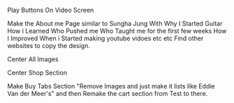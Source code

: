 Play Buttons On Video Screen

Make the About me Page similar to Sungha Jung 
With Why I Started Guitar
How i Learned
Who Pushed me 
Who Taught me for the first few weeks 
How I Improved
When i Started making youtube vidoes
 etc etc
 Find other websites to copy the design.

Center All Images 

Center Shop Section

Make Buy Tabs Section "Remove Images and just make it lists like Eddie Van der Meer's" 
and then Remake the cart section from Test to there.
